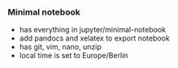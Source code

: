 
### Minimal notebook 
* has everything in jupyter/minimal-notebook
* add pandocs and xelatex to export notebook
* has git, vim, nano, unzip
* local time is set to Europe/Berlin
